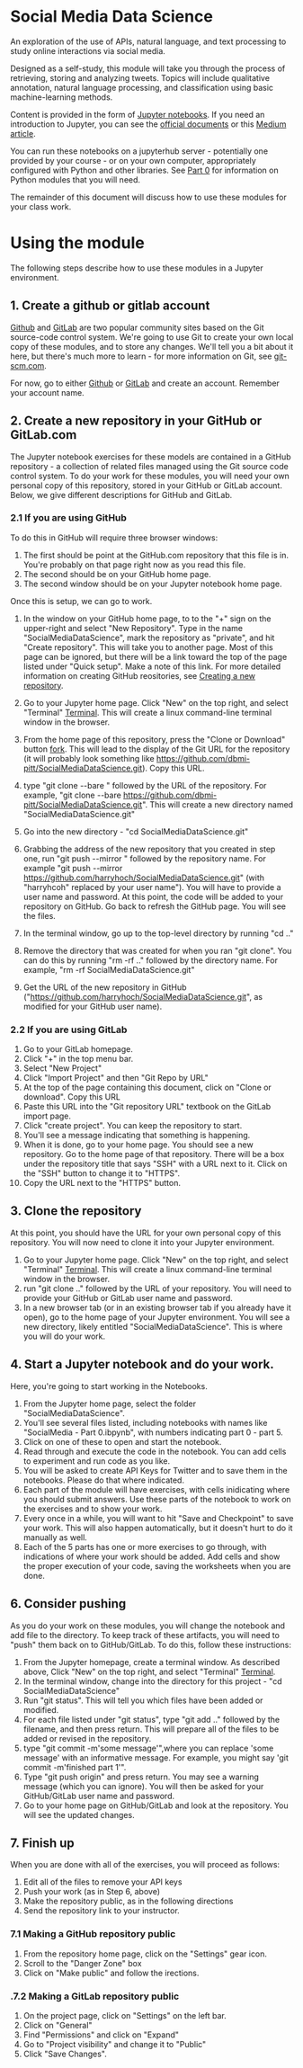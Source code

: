 # Social Media Data Science

An exploration of the use of APIs, natural language, and text
processing to study online interactions via social media.  

Designed as a self-study, this module will take you through the process of retrieving, storing and analyzing tweets. Topics will include qualitative annotation, natural language processing, and classification using basic machine-learning methods. 

Content is provided in the form of [Jupyter notebooks](http://www.jupyter.org).  If you need an introduction to Jupyter, you can see the [official documents](https://jupyter-notebook.readthedocs.io/en/latest/) or this [Medium article](https://jupyter-notebook.readthedocs.io/en/latest/). 

You can run these notebooks on a jupyterhub server - potentially one provided by your course - or on your own computer, appropriately configured with Python and other libraries. See [Part 0](SocialMedia%20%-%20Part%0.ibynp) for information on Python modules that you will need.

The remainder of this document will discuss how to use these modules for your class work.

# Using the module

The following steps describe how to use these modules in a Jupyter environment.


## 1. Create a github or gitlab account

[Github](https://www.Github.com) and [GitLab](https://www.gitlab.com) are two popular community sites based on the Git source-code control system. We're going to use Git to create your own local copy of these modules, and to store any changes. We'll tell you a bit about it here, but there's much more to learn -  for more information on Git, see [git-scm.com](https://git-scm.com/).

For now, go to either [Github](https://www.Github.com) or [GitLab](https://www.gitlab.com) and create an account. Remember your account name.

## 2. Create a new repository in your GitHub or GitLab.com

The Jupyter notebook exercises for these models are contained in a GitHub repository - a collection of related files managed using the Git source code control system. To do your work for these modules, you will need your own personal copy of this repository, stored in your GitHub or GitLab account.  Below, we give different descriptions for GitHub and GitLab.

### 2.1 If you are using GitHub

To do this in GitHub will require three browser windows:

1. The first should be point at the GitHub.com repository that this file is in. You're probably on that page right now as you read this file. 
2. The second should be on your GitHub home page. 
3. The second window should be on your Jupyter notebook home page.

Once this is setup, we can go to work. 

1. In the window on your GitHub home page, to to the "+" sign on the upper-right and select "New Repository".  Type in the name "SocialMediaDataScience", mark the repository as "private", and hit "Create repository". This will take you to another page. Most of this page can be ignored, but there will be a link toward the top of the page listed under "Quick setup". Make a note of this link.  For more detailed information on creating GitHub reositories, see [Creating a new repository](https://help.github.com/articles/creating-a-new-repository/).

2. Go to your Jupyter home page. Click "New" on the top right, and select "Terminal" [Terminal](images/new-terminal.png). This will create a linux command-line terminal window in the browser.
3. From the home page of this repository, press the "Clone or Download" button [fork](images/fork-clone.jpg). This will lead to the display of the Git URL for the repository (it will probably look something like https://github.com/dbmi-pitt/SocialMediaDataScience.git). Copy this URL.
4. type "git clone --bare " followed by the URL of the repository. For example, "git clone --bare https://github.com/dbmi-pitt/SocialMediaDataScience.git". This will create a new directory named "SocialMediaDataScience.git"
5. Go into the new directory - "cd SocialMediaDataScience.git"
6. Grabbing the address of the new repository that you created in step one, run "git push --mirror " followed by the repository name. For example "git push --mirror https://github.com/harryhoch/SocialMediaDataScience.git" (with "harryhcoh" replaced by your user name"). You will have to provide a user name and password. At this point, the code will be added to your repository on GitHub. Go back to refresh the GitHub page. You will see the files.
7. In the terminal window, go up to the top-level directory by running "cd .."
8. Remove the directory that was created for when you ran "git clone". You can do this by running "rm -rf .." followed by the directory name. For example, "rm -rf SocialMediaDataScience.git"
9. Get the URL of the new repository in GitHub ("https://github.com/harryhoch/SocialMediaDataScience.git", as modified for your GitHub user name).

### 2.2 If you are using GitLab
1. Go to your GitLab homepage.
2. Click "+" in the top menu bar.
3. Select "New Project"
4. Click "Import Project" and then "Git Repo by URL"
5. At the top of the page containing this document, click on "Clone or download". Copy this URL
6. Paste this URL into the "Git repository URL" textbook on the GitLab import page.
7. Click "create project".  You can keep the repository to start.
8. You'll see a message indicating that something is happening.
9. When it is done, go to your home page. You should see a new repository. Go to the home page of that repository.  There will be a box under the repository title that says "SSH" with a URL next to it. Click on the "SSH" button to change it to "HTTPS".
10. Copy the URL next to the "HTTPS" button.

## 3. Clone the repository

At this point, you should have the URL for your own personal copy of this repository. You will now need to clone it into your Jupyter environment.

1. Go to your Jupyter home page. Click "New" on the top right, and select "Terminal" [Terminal](images/new-terminal.png). This will create a linux command-line terminal window in the browser.
2. run "git clone .." followed by the URL of your repository. You will need to provide your GitHub or GitLab user name and password.
3. In a new browser tab (or in an existing browser tab if you already have it open), go to the home page of your Jupyter environment. You will see a new directory, likely entitled "SocialMediaDataScience". This is where you will do your work.

## 4. Start a Jupyter notebook and do your work.

Here, you're going to start working in the Notebooks. 

1. From the Jupyter home page, select the folder "SocialMediaDataScience".
2. You'll see several files listed, including notebooks with names like "SocialMedia - Part 0.ibpynb", with numbers indicating part 0 - part 5. 
3. Click on one of these to open and start the notebook.
4. Read through and execute the code in the notebook.  You can add cells to experiment and run code as you like.
5. You will be asked to create API Keys for Twitter and to save them in the notebooks. Please do that where indicated.
6. Each part of the module will have exercises, with cells inidicating where you should submit answers. Use these parts of the notebook to work on the exercises and to show your work. 
7. Every once in a while, you will want to hit "Save and Checkpoint" to save your work. This will also happen automatically, but it doesn't hurt to do it manually as well.
8. Each of the 5 parts has one or more exercises to go through, with indications of where your work should be added. Add cells and show the proper execution of your code, saving the worksheets when you are done.

## 6. Consider pushing

As you do your work on these modules, you will change the notebook and add file to the directory. To keep track of these artifacts, you will need to "push" them back on to GitHub/GitLab. To do this, follow these instructions:

1. From the Jupyter homepage, create a terminal window. As described above, Click "New" on the top right, and select "Terminal" [Terminal](images/new-terminal.png).
2. In the terminal window, change into the directory for this project - "cd SocialMediaDataScience" 
3. Run "git status". This will tell you which files have been added or modified.
4. For each file listed under "git status", type "git add .." followed by the filename, and then press return. This will prepare all of the files to be added or revised in the repository.
5. type "git commit -m'some message'",where you can replace 'some message' with an informative message. For example, you might say 'git commit -m'finished part 1'". 
6. Type "git push origin" and press return. You may see a warning message (which you can ignore). You will then be asked for your GitHub/GitLab user name and password.
7. Go to your home page on GitHub/GitLab and look at the repository. You will see the updated changes.

## 7. Finish up

When you are done with all of the exercises, you will proceed as follows:

1. Edit all of the files to remove your API keys
2. Push your work (as in Step 6, above)
3. Make the repository public, as in the following directions
4. Send the repository link to your instructor. 

### 7.1 Making a GitHub repository public

1. From the repository home page, click on the "Settings" gear icon.
2. Scroll to the "Danger Zone" box
3. Click on "Make public" and follow the irections.


### .7.2 Making a GitLab repository public
1. On the project page, click on "Settings" on the left bar. 
2. Click on "General" 
3. Find "Permissions" and click on "Expand"
4. Go to "Project visibility" and change it to "Public"
5. Click "Save Changes".

